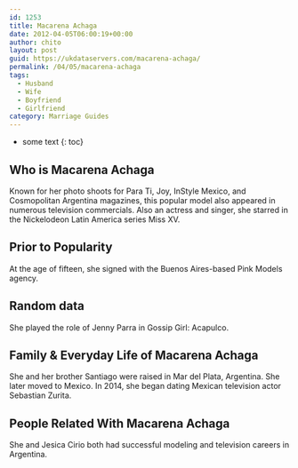 ```yaml
---
id: 1253
title: Macarena Achaga
date: 2012-04-05T06:00:19+00:00
author: chito
layout: post
guid: https://ukdataservers.com/macarena-achaga/
permalink: /04/05/macarena-achaga
tags:
  - Husband
  - Wife
  - Boyfriend
  - Girlfriend
category: Marriage Guides
---
```


* some text
{: toc}
          
          
## Who is  Macarena Achaga
                  
                  
                  
Known for her photo shoots for Para Ti, Joy, InStyle Mexico, and Cosmopolitan Argentina magazines, this popular model also appeared in numerous television commercials. Also an actress and singer, she starred in the Nickelodeon Latin America series Miss XV.
                  
                
                
                
## Prior to Popularity 
                  
                  
                  
At the age of fifteen, she signed with the Buenos Aires-based Pink Models agency.
                  
                
                
                
## Random data 
                  
                  
                  
She played the role of Jenny Parra in Gossip Girl: Acapulco.
                  
                
                
                
## Family & Everyday Life of Macarena Achaga
                  
                  
                  
She and her brother Santiago were raised in Mar del Plata, Argentina. She later moved to Mexico. In 2014, she began dating Mexican television actor Sebastian Zurita.
                  
                
                
                
## People Related With  Macarena Achaga
                  
                  
                  
She and Jesica Cirio both had successful modeling and television careers in Argentina.
                  
                
              
            
          
          
          
    
    
  
